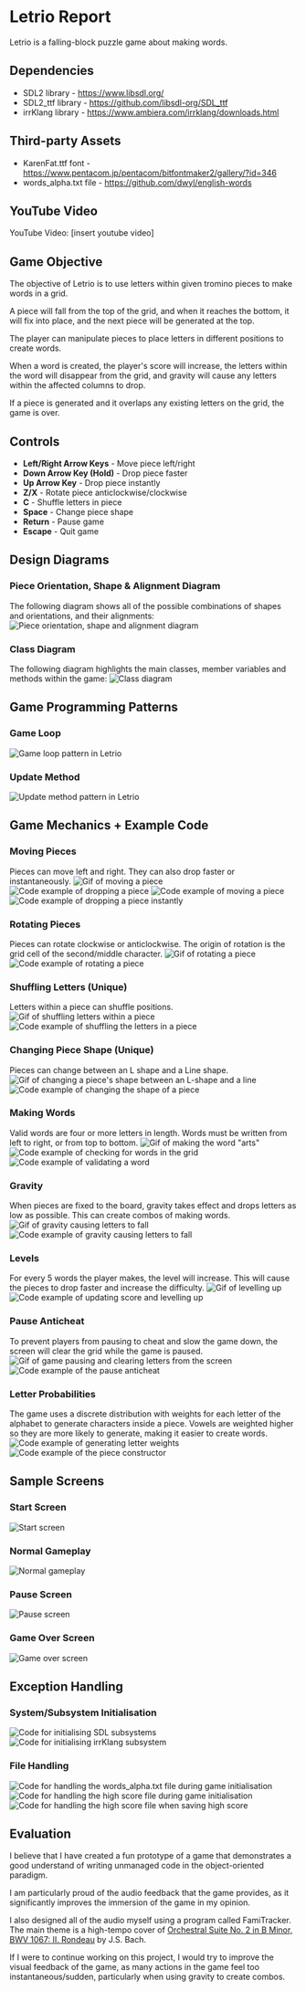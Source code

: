 # Letrio Report
Letrio is a falling-block puzzle game about making words.

## Dependencies
- SDL2 library - https://www.libsdl.org/
- SDL2_ttf library - https://github.com/libsdl-org/SDL_ttf
- irrKlang library - https://www.ambiera.com/irrklang/downloads.html

## Third-party Assets
- KarenFat.ttf font - https://www.pentacom.jp/pentacom/bitfontmaker2/gallery/?id=346
- words_alpha.txt file - https://github.com/dwyl/english-words

## YouTube Video
YouTube Video: [insert youtube video]

## Game Objective
The objective of Letrio is to use letters within given tromino pieces to make words in a grid. 

A piece will fall from the top of the grid, and when it reaches the bottom, it will fix into place, and the next piece will be generated at the top. 

The player can manipulate pieces to place letters in different positions to create words. 

When a word is created, the player's score will increase, the letters within the word will disappear from the grid, and gravity will cause any letters within the affected columns to drop.

If a piece is generated and it overlaps any existing letters on the grid, the game is over.

## Controls
- **Left/Right Arrow Keys** - Move piece left/right
- **Down Arrow Key (Hold)** - Drop piece faster
- **Up Arrow Key** - Drop piece instantly
- **Z/X** - Rotate piece anticlockwise/clockwise
- **C** - Shuffle letters in piece
- **Space** - Change piece shape
- **Return** - Pause game
- **Escape** - Quit game

## Design Diagrams

### Piece Orientation, Shape & Alignment Diagram
The following diagram shows all of the possible combinations of shapes and orientations, and their alignments:
![Piece orientation, shape and alignment diagram](./images/piece_orientation_shape_&_alignment.png)
### Class Diagram
The following diagram highlights the main classes, member variables and methods within the game:
![Class diagram](./images/class_diagram.png)

## Game Programming Patterns

### Game Loop
![Game loop pattern in Letrio](./images/game_loop.png)
### Update Method
![Update method pattern in Letrio](./images/update_method.png)

## Game Mechanics + Example Code

### Moving Pieces
Pieces can move left and right. They can also drop faster or instantaneously.
![Gif of moving a piece](./images/movement.gif)
![Code example of dropping a piece](./images/code_example_drop.png)
![Code example of moving a piece](./images/code_example_move_left.png)
![Code example of dropping a piece instantly](./images/code_example_drop_instantly.png)
### Rotating Pieces
Pieces can rotate clockwise or anticlockwise. The origin of rotation is the grid cell of the second/middle character.
![Gif of rotating a piece](./images/rotation.gif)
![Code example of rotating a piece](./images/code_example_rotate_clockwise.png)
### Shuffling Letters (Unique)
Letters within a piece can shuffle positions.
![Gif of shuffling letters within a piece](./images/shuffling.gif)
![Code example of shuffling the letters in a piece](./images/code_example_shuffle_letters.png)
### Changing Piece Shape (Unique)
Pieces can change between an L shape and a Line shape.
![Gif of changing a piece's shape between an L-shape and a line](./images/change_shape.gif)
![Code example of changing the shape of a piece](./images/code_example_change_shape.png)
### Making Words
Valid words are four or more letters in length. Words must be written from left to right, or from top to bottom.
![Gif of making the word "arts"](./images/make_word.gif)
![Code example of checking for words in the grid](./images/code_example_check_words.png)
![Code example of validating a word](./images/code_example_validate_word.png)
### Gravity
When pieces are fixed to the board, gravity takes effect and drops letters as low as possible. This can create combos of making words.
![Gif of gravity causing letters to fall](./images/gravity.gif)
![Code example of gravity causing letters to fall](./images/code_example_gravity.png)
### Levels
For every 5 words the player makes, the level will increase. This will cause the pieces to drop faster and increase the difficulty.
![Gif of levelling up](./images/level_up.gif)
![Code example of updating score and levelling up](./images/code_example_update_score.png)
### Pause Anticheat
To prevent players from pausing to cheat and slow the game down, the screen will clear the grid while the game is paused.
![Gif of game pausing and clearing letters from the screen](./images/pause.gif)
![Code example of the pause anticheat](./images/code_example_pause_anticheat.png)
### Letter Probabilities
The game uses a discrete distribution with weights for each letter of the alphabet to generate characters inside a piece. 
Vowels are weighted higher so they are more likely to generate, making it easier to create words.
![Code example of generating letter weights](./images/code_example_letter_weights.png)
![Code example of the piece constructor](./images/code_example_piece_constructor.png)

## Sample Screens

### Start Screen
![Start screen](./images/start_screen.png)
### Normal Gameplay
![Normal gameplay](./images/normal_gameplay.png)
### Pause Screen
![Pause screen](./images/pause_screen.png)
### Game Over Screen
![Game over screen](./images/game_over_screen.png)

## Exception Handling

### System/Subsystem Initialisation
![Code for initialising SDL subsystems](./images/subsystem_initialisation_sdl.png)
![Code for initialising irrKlang subsystem](./images/subsystem_initialisation_irrklang.png)

### File Handling
![Code for handling the words_alpha.txt file during game initialisation](./images/file_handling_words_alpha.png)
![Code for handling the high score file during game initialisation](./images/file_handling_high_score.png)
![Code for handling the high score file when saving high score](./images/file_handling_high_score2.png)

## Evaluation
I believe that I have created a fun prototype of a game that demonstrates a good understand of writing unmanaged code in the object-oriented paradigm. 

I am particularly proud of the audio feedback that the game provides, as it significantly improves the immersion of the game in my opinion. 

I also designed all of the audio myself using a program called FamiTracker. The main theme is a high-tempo cover of [Orchestral Suite No. 2 in B Minor, BWV 1067: II. Rondeau](https://youtu.be/IYEQ1-Y5zCw?si=_AXVerQ2gZat-6F5) by J.S. Bach.

If I were to continue working on this project, I would try to improve the visual feedback of the game, as many actions in the game feel too instantaneous/sudden, particularly when using gravity to create combos.